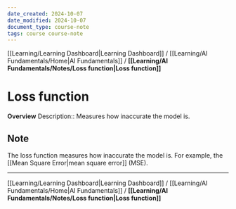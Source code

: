 ```yaml
---
date_created: 2024-10-07
date_modified: 2024-10-07
document_type: course-note
tags: course course-note
---
```

[[Learning/Learning Dashboard|Learning Dashboard]] / [[Learning/AI Fundamentals/Home|AI Fundamentals]] / **[[Learning/AI Fundamentals/Notes/Loss function|Loss function]]**
# Loss function
**Overview**
Description:: Measures how inaccurate the model is.

## Note

The loss function measures how inaccurate the model is. For example, the [[Mean Square Error|mean square error]] (MSE).

---
[[Learning/Learning Dashboard|Learning Dashboard]] / [[Learning/AI Fundamentals/Home|AI Fundamentals]] / **[[Learning/AI Fundamentals/Notes/Loss function|Loss function]]**
